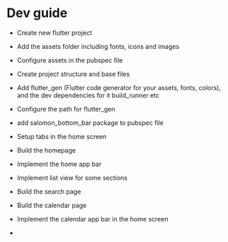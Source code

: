 # Dev guide

- Create new flutter project

- Add the assets folder including fonts, icons and images

- Configure assets in the pubspec file

- Create project structure and base files

- Add flutter_gen (Flutter code generator for your assets, fonts, colors), and the dev dependencies for it build_runner etc

- Configure the path for flutter_gen

- add salomon_bottom_bar package to pubspec file

- Setup tabs in the home screen

- Build the homepage

- Implement the home app bar

- Implement list view for some sections

- Build the search page

- Build the calendar page

- Implement the calendar app bar in the home screen

- 